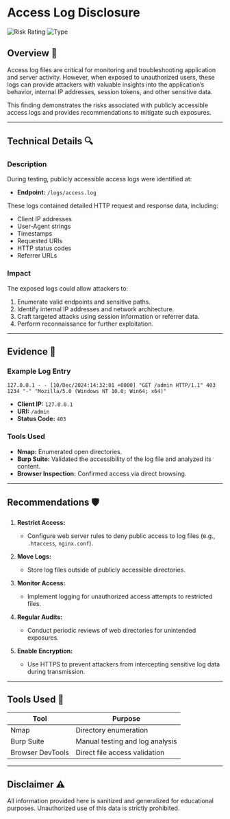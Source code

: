 # Access Log Disclosure

![Risk Rating](https://img.shields.io/badge/Risk-Medium-yellow) ![Type](https://img.shields.io/badge/Type-Information_Disclosure-blue)

## Overview 📖
Access log files are critical for monitoring and troubleshooting application and server activity. However, when exposed to unauthorized users, these logs can provide attackers with valuable insights into the application’s behavior, internal IP addresses, session tokens, and other sensitive data.

This finding demonstrates the risks associated with publicly accessible access logs and provides recommendations to mitigate such exposures.

---

## Technical Details 🔍

### Description
During testing, publicly accessible access logs were identified at:
- **Endpoint:** `/logs/access.log`

These logs contained detailed HTTP request and response data, including:
- Client IP addresses
- User-Agent strings
- Timestamps
- Requested URIs
- HTTP status codes
- Referrer URLs

### Impact
The exposed logs could allow attackers to:
1. Enumerate valid endpoints and sensitive paths.
2. Identify internal IP addresses and network architecture.
3. Craft targeted attacks using session information or referrer data.
4. Perform reconnaissance for further exploitation.

---

## Evidence 📂

### Example Log Entry
```
127.0.0.1 - - [10/Dec/2024:14:32:01 +0000] "GET /admin HTTP/1.1" 403 1234 "-" "Mozilla/5.0 (Windows NT 10.0; Win64; x64)"
```
- **Client IP:** `127.0.0.1`
- **URI:** `/admin`
- **Status Code:** `403`

### Tools Used
- **Nmap:** Enumerated open directories.
- **Burp Suite:** Validated the accessibility of the log file and analyzed its content.
- **Browser Inspection:** Confirmed access via direct browsing.

---

## Recommendations 🛡️

1. **Restrict Access:**
   - Configure web server rules to deny public access to log files (e.g., `.htaccess`, `nginx.conf`).

2. **Move Logs:**
   - Store log files outside of publicly accessible directories.

3. **Monitor Access:**
   - Implement logging for unauthorized access attempts to restricted files.

4. **Regular Audits:**
   - Conduct periodic reviews of web directories for unintended exposures.

5. **Enable Encryption:**
   - Use HTTPS to prevent attackers from intercepting sensitive log data during transmission.

---

## Tools Used 🔧
| Tool            | Purpose                              |
|-----------------|--------------------------------------|
| Nmap            | Directory enumeration               |
| Burp Suite      | Manual testing and log analysis      |
| Browser DevTools| Direct file access validation        |

---

## Disclaimer ⚠️
All information provided here is sanitized and generalized for educational purposes. Unauthorized use of this data is strictly prohibited.
